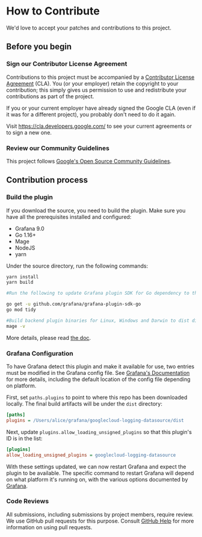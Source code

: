 # How to Contribute

We'd love to accept your patches and contributions to this project.

## Before you begin

### Sign our Contributor License Agreement

Contributions to this project must be accompanied by a
[Contributor License Agreement](https://cla.developers.google.com/about) (CLA).
You (or your employer) retain the copyright to your contribution; this simply
gives us permission to use and redistribute your contributions as part of the
project.

If you or your current employer have already signed the Google CLA (even if it
was for a different project), you probably don't need to do it again.

Visit <https://cla.developers.google.com/> to see your current agreements or to
sign a new one.

### Review our Community Guidelines

This project follows
[Google's Open Source Community Guidelines](https://opensource.google/conduct/).

## Contribution process

### Build the plugin

If you download the source, you need to build the plugin. Make sure you have all the prerequisites installed and configured:

- Grafana 9.0
- Go 1.16+
- Mage
- NodeJS
- yarn

Under the source directory, run the following commands:

```bash
yarn install
yarn build

#Run the following to update Grafana plugin SDK for Go dependency to the latest minor version:

go get -u github.com/grafana/grafana-plugin-sdk-go
go mod tidy

#Build backend plugin binaries for Linux, Windows and Darwin to dist directory:
mage -v
```

More details, please read [the doc](https://grafana.com/tutorials/build-a-data-source-backend-plugin/).
### Grafana Configuration

To have Grafana detect this plugin and make it available for use, two entries must be modified in the Grafana config file. See [Grafana's Documentation](https://grafana.com/docs/grafana/v9.0/setup-grafana/configure-grafana/) for more details, including the default location of the config file depending on platform.

First, set `paths.plugins` to point to where this repo has been downloaded locally. The final build artifacts will be under the `dist` directory:

```ini
[paths]
plugins = /Users/alice/grafana/googlecloud-logging-datasource/dist
```

Next, update `plugins.allow_loading_unsigned_plugins` so that this plugin's ID is in the list:

```ini
[plugins]
allow_loading_unsigned_plugins = googlecloud-logging-datasource
```

With these settings updated, we can now restart Grafana and expect the plugin to be available. The specific command to restart Grafana will depend on what platform it's running on, with the various options documented by [Grafana](https://grafana.com/docs/grafana/v9.0/setup-grafana/restart-grafana/).

### Code Reviews

All submissions, including submissions by project members, require review. We
use GitHub pull requests for this purpose. Consult
[GitHub Help](https://help.github.com/articles/about-pull-requests/) for more
information on using pull requests.
